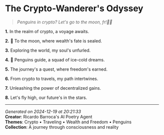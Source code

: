 # The Crypto-Wanderer's Odyssey

> *Penguins in crypto? Let's go to the moon, fr!🐧🚀*

**1.** In the realm of crypto, a voyage awaits.


**2.** 🚀 To the moon, where wealth's fate is sealed.


**3.** Exploring the world, my soul's unfurled.


**4.** 🐧 Penguins guide, a squad of ice-cold dreams.


**5.** The journey's a quest, where freedom's earned.


**6.** From crypto to travels, my path intertwines.


**7.** Unleashing the power of decentralized gains.


**8.** Let's fly high, our future's in the stars.



---

*Generated on 2024-12-19 at 20:21:33*  
**Creator**: Ricardo Barroca's AI Poetry Agent  
**Themes**: Crypto • Traveling • Wealth and Freedom • Penguins  
**Collection**: A journey through consciousness and reality